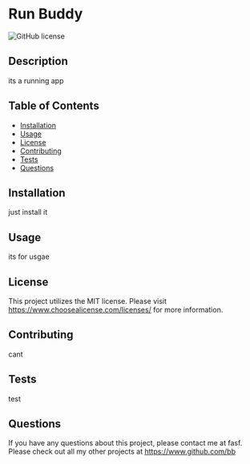 
  # Run Buddy

  ![GitHub license](https://img.shields.io/badge/License-MIT-blue.svg)

  ## Description
  its a running app

  ## Table of Contents
  * [Installation](#installation)
  * [Usage](#usage)
  * [License](#license)
  * [Contributing](#contributing)
  * [Tests](#tests)
  * [Questions](#questions)
  
  ## Installation
  just install it

  ## Usage
  its for usgae

  ## License
  This project utilizes the MIT license. Please visit https://www.choosealicense.com/licenses/ for more information.

  ## Contributing
  cant

  ## Tests
  test

  ## Questions
  If you have any questions about this project, please contact me at fasf. Please check out all my other projects at https://www.github.com/bb
